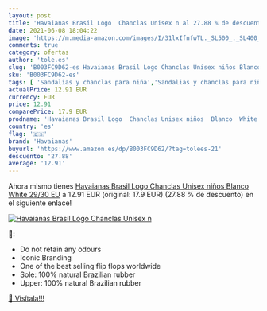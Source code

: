 ```yaml
---
layout: post
title: 'Havaianas Brasil Logo  Chanclas Unisex n al 27.88 % de descuento'
date: 2021-06-08 18:04:22
image: 'https://m.media-amazon.com/images/I/31lxIfnfwTL._SL500_._SL400_.jpg'
comments: true
category: ofertas
author: 'tole.es'
slug: 'B003FC9D62-es Havaianas Brasil Logo Chanclas Unisex niños Blanco White...'
sku: 'B003FC9D62-es'
tags: [ 'Sandalias y chanclas para niña','Sandalias y chanclas para niño','Zapatillas y calzado deportivo para Niño','Zapatos','Zapatos para niñas pequeñas','Zapatos para niños pequeños','Zapatos y complementos','chanclas','havaianas', ]
actualPrice: 12.91 EUR
currency: EUR
price: 12.91
comparePrice: 17.9 EUR
prodname: 'Havaianas Brasil Logo  Chanclas Unisex niños  Blanco  White   29/30 EU'
country: 'es'
flag: '🇪🇸'
brand: 'Havaianas'
buyurl: 'https://www.amazon.es/dp/B003FC9D62/?tag=tolees-21'
descuento: '27.88'
average: '12.91'
---
```


Ahora mismo tienes [Havaianas Brasil Logo  Chanclas Unisex niños  Blanco  White   29/30 EU](https://www.amazon.es/dp/B003FC9D62/?tag=tolees-21) a 12.91 EUR (original: 17.9 EUR) (27.88 %  de descuento) en el siguiente enlace!

[![Havaianas Brasil Logo  Chanclas Unisex n](https://m.media-amazon.com/images/I/31lxIfnfwTL._SL500_._SL400_.jpg)](https://www.amazon.es/dp/B003FC9D62/?tag=tolees-21)

🔎:

- Do not retain any odours
- Iconic Branding
- One of the best selling flip flops worldwide
- Sole: 100% natural Brazilian rubber
- Upper: 100% natural Brazilian rubber

[🛒 Visítala!!!](https://www.amazon.es/dp/B003FC9D62/?tag=tolees-21)

